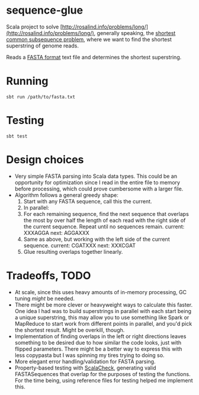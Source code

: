 sequence-glue
=============

Scala project to solve [http://rosalind.info/problems/long/](http://rosalind.info/problems/long/), generally speaking, the [shortest common subsequence problem](https://en.wikipedia.org/wiki/Shortest_common_supersequence_problem), where we want to find the shortest superstring of genome reads.

Reads a [FASTA format](https://en.wikipedia.org/wiki/FASTA_format) text file and determines the shortest superstring.

# Running

`sbt run /path/to/fasta.txt`

# Testing

`sbt test`

# Design choices

* Very simple FASTA parsing into Scala data types. This could be an opportunity for optimization since I read in the entire file to memory before processing, which could prove cumbersome with a larger file.
* Algorithm follows a general greedy shape:
  1. Start with any FASTA sequence, call this the current.
  2. In parallel:
    1. For each remaining sequence, find the next sequence that overlaps the most by over half the length of each read with the right side of the current sequence. Repeat until no sequences remain.
        current: XXXAGGA
        next:    AGGAXXX
    2. Same as above, but working with the left side of the current sequence.
        current: CGATXXX
        next:    XXXCGAT
  3. Glue resulting overlaps together linearly.

# Tradeoffs, TODO

* At scale, since this uses heavy amounts of in-memory processing, GC tuning _might_ be needed.
* There might be more clever or heavyweight ways to calculate this faster. One idea I had was to build superstrings in parallel with each start being a unique superstring, this may allow you to use something like Spark or MapReduce to start work from different points in parallel, and you'd pick the shortest result. Might be overkill, though.
* Implementation of finding overlaps in the left or right directions leaves something to be desired due to how similar the code looks, just with flipped parameters. There might be a better way to express this with less copypasta but I was spinning my tires trying to doing so.
* More elegant error handling/validation for FASTA parsing.
* Property-based testing with [ScalaCheck](http://scalacheck.org/), generating valid FASTASequences that overlap for the purposes of testing the functions. For the time being, using reference files for testing helped me implement this.
